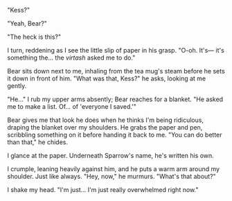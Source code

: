 "Kess?"

"Yeah, Bear?"

"The heck is this?"

I turn, reddening as I see the little slip of paper in his grasp. "O-oh. It's— it's something the… the _virtash_ asked me to do."

Bear sits down next to me, inhaling from the tea mug's steam before he sets it down in front of him. "What was that, Kess?" he asks, looking at me gently.

"He…" I rub my upper arms absently; Bear reaches for a blanket. "He asked me to make a list. Of… of 'everyone I saved.'"

Bear gives me that look he does when he thinks I'm being ridiculous, draping the blanket over my shoulders. He grabs the paper and pen, scribbling something on it before handing it back to me. "You can do better than that," he chides.

I glance at the paper. Underneath Sparrow's name, he's written his own.

I crumple, leaning heavily against him, and he puts a warm arm around my shoulder. Just like always. "Hey, now," he murmurs. "What's that about?"

I shake my head. "I'm just… I'm just really overwhelmed right now."